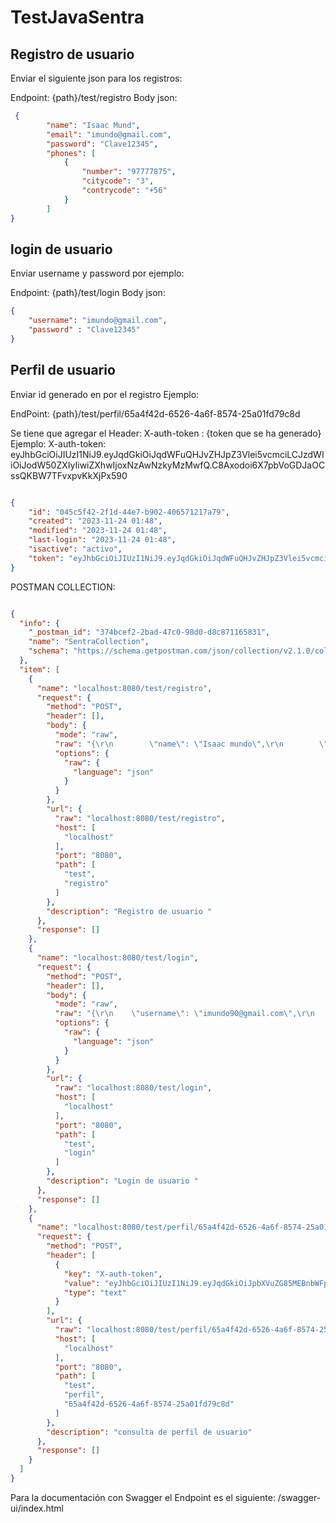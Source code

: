 # TestJavaSentra

## Registro de usuario

Enviar el siguiente json para los registros:

Endpoint: {path}/test/registro
Body json:
```json
 {
        "name": "Isaac Mund",
        "email": "imundo@gmail.com",
        "password": "Clave12345",
        "phones": [
            {
                "number": "97777875",
                "citycode": "3",			
                "contrycode": "+56"
            }
        ]
}
```


## login de usuario

Enviar username y password por ejemplo:

Endpoint: {path}/test/login
Body json:

```json
{
    "username": "imundo@gmail.com",
    "password" : "Clave12345"
}

```


## Perfil de usuario

Enviar id generado en por el registro Ejemplo:

EndPoint:
{path}/test/perfil/65a4f42d-6526-4a6f-8574-25a01fd79c8d

Se tiene que agregar el Header:
X-auth-token : {token que se ha generado}
Ejemplo:  X-auth-token: eyJhbGciOiJIUzI1NiJ9.eyJqdGkiOiJqdWFuQHJvZHJpZ3Vlei5vcmciLCJzdWIiOiJodW50ZXIyIiwiZXhwIjoxNzAwNzkyMzMwfQ.C8Axodoi6X7pbVoGDJaOCssQKBW7TFvxpvKkXjPx590

```json

{
    "id": "045c5f42-2f1d-44e7-b902-406571217a79",
    "created": "2023-11-24 01:48",
    "modified": "2023-11-24 01:48",
    "last-login": "2023-11-24 01:48",
    "isactive": "activo",
    "token": "eyJhbGciOiJIUzI1NiJ9.eyJqdGkiOiJqdWFuQHJvZHJpZ3Vlei5vcmciLCJzdWIiOiJodW50ZXIyIiwiZXhwIjoxNzAwNzkyMzMwfQ.C8Axodoi6X7pbVoGDJaOCssQKBW7TFvxpvKkXjPx590"
}
```
POSTMAN COLLECTION: 

```json

{
  "info": {
    "_postman_id": "374bcef2-2bad-47c0-98d0-d8c871165831",
    "name": "SentraCollection",
    "schema": "https://schema.getpostman.com/json/collection/v2.1.0/collection.json"
  },
  "item": [
    {
      "name": "localhost:8080/test/registro",
      "request": {
        "method": "POST",
        "header": [],
        "body": {
          "mode": "raw",
          "raw": "{\r\n        \"name\": \"Isaac mundo\",\r\n        \"email\": \"imundo90@gmail.com\",\r\n        \"password\": \"Clave12345\",\r\n        \"phones\": [\r\n            {\r\n                \"number\": \"977778275\",\r\n                \"citycode\": \"3\",\t\t\t\r\n                \"contrycode\": \"+56\"\r\n            }\r\n        ]\r\n}",
          "options": {
            "raw": {
              "language": "json"
            }
          }
        },
        "url": {
          "raw": "localhost:8080/test/registro",
          "host": [
            "localhost"
          ],
          "port": "8080",
          "path": [
            "test",
            "registro"
          ]
        },
        "description": "Registro de usuario "
      },
      "response": []
    },
    {
      "name": "localhost:8080/test/login",
      "request": {
        "method": "POST",
        "header": [],
        "body": {
          "mode": "raw",
          "raw": "{\r\n    \"username\": \"imundo90@gmail.com\",\r\n    \"password\" : \"Clave12345\"\r\n}",
          "options": {
            "raw": {
              "language": "json"
            }
          }
        },
        "url": {
          "raw": "localhost:8080/test/login",
          "host": [
            "localhost"
          ],
          "port": "8080",
          "path": [
            "test",
            "login"
          ]
        },
        "description": "Login de usuario "
      },
      "response": []
    },
    {
      "name": "localhost:8080/test/perfil/65a4f42d-6526-4a6f-8574-25a01fd79c8d",
      "request": {
        "method": "POST",
        "header": [
          {
            "key": "X-auth-token",
            "value": "eyJhbGciOiJIUzI1NiJ9.eyJqdGkiOiJpbXVuZG85MEBnbWFpbC5jb20iLCJzdWIiOiJDbGF2ZTEyMzQ1IiwiZXhwIjoxNzE0MjUzMzk5fQ.VEUGLfZuwvM51jfAy2CSJ8ytjYExy6RheEXOB98-Pgw",
            "type": "text"
          }
        ],
        "url": {
          "raw": "localhost:8080/test/perfil/65a4f42d-6526-4a6f-8574-25a01fd79c8d",
          "host": [
            "localhost"
          ],
          "port": "8080",
          "path": [
            "test",
            "perfil",
            "65a4f42d-6526-4a6f-8574-25a01fd79c8d"
          ]
        },
        "description": "consulta de perfil de usuario"
      },
      "response": []
    }
  ]
}
```



Para la documentación con Swagger el Endpoint es el siguiente:
/swagger-ui/index.html

